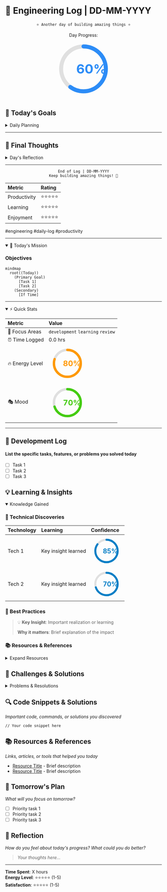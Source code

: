 # 📝 Engineering Log | DD-MM-YYYY

<div align="center">

```text
⭐️ Another day of building amazing things ⭐️
```

<p align="center">
  Day Progress:<br/>
  <svg width="200" height="200" viewBox="-25 -25 250 250" version="1.1" xmlns="http://www.w3.org/2000/svg" style="transform:rotate(-90deg)">
    <circle r="90" cx="100" cy="100" fill="transparent" stroke="#e0e0e0" stroke-width="16px"></circle>
    <circle r="90" cx="100" cy="100" stroke="#2C8CF7" stroke-width="16px" stroke-linecap="round" stroke-dashoffset="226.192" fill="transparent" stroke-dasharray="565.48"></circle>
    <text x="71" y="115" fill="#2C8CF7" font-size="52px" font-weight="bold" style="transform:rotate(90deg) translate(0, -196px)">60%</text>
  </svg>
</p>

</div>

## 🎯 Today's Goals

<details>
<summary>Daily Planning</summary>

### 📋 Priority Tasks

1. 🔴 High Priority
   - [ ] Task 1
   - [ ] Task 2
2. 🟡 Medium Priority
   - [ ] Task 1
3. 🟢 If Time Permits
   - [ ] Task 1

### 🎯 Goals & Expectations

```mermaid
graph LR
    A[Tomorrow] --> B[Goal 1]
    A --> C[Goal 2]
    B --> D[Expected Outcome]
    C --> D
```

</details>

---

## 💭 Final Thoughts

<details>
<summary>Day's Reflection</summary>

### 🌟 Achievements
> What made me proud today?

### 📈 Growth
> How did I improve?

### 🎯 Areas for Improvement
> What could be better?

### 🌱 Personal Notes
> Additional thoughts or feelings about the day

</details>

---

<div align="center">

```text
End of Log | DD-MM-YYYY
Keep building amazing things! 🚀
```

| Metric | Rating |
|:--|:--|
| Productivity | ⭐⭐⭐⭐⭐ |
| Learning | ⭐⭐⭐⭐⭐ |
| Enjoyment | ⭐⭐⭐⭐⭐ |

</div>

#engineering #daily-log #productivity

---

<details open>
<summary>🎯 Today's Mission</summary>

### Objectives

```mermaid
mindmap
  root((Today))
    (Primary Goal)
      [Task 1]
      [Task 2]
    (Secondary)
      [If Time]
```

</details>

---

<details open>
<summary>⚡ Quick Stats</summary>

| Metric | Value |
|:--|:--|
| 🎯 Focus Areas | `development` `learning` `review` |
| ⏰ Time Logged | 0.0 hrs |
| 🔥 Energy Level | <svg width="120" height="120" viewBox="-25 -25 250 250" version="1.1" xmlns="http://www.w3.org/2000/svg" style="transform:rotate(-90deg)"><circle r="90" cx="100" cy="100" fill="transparent" stroke="#e0e0e0" stroke-width="16px"></circle><circle r="90" cx="100" cy="100" stroke="#ff9900" stroke-width="16px" stroke-linecap="round" stroke-dashoffset="113.096" fill="transparent" stroke-dasharray="565.48"></circle><text x="71" y="115" fill="#ff9900" font-size="52px" font-weight="bold" style="transform:rotate(90deg) translate(0, -196px)">80%</text></svg> |
| 🎭 Mood | <svg width="120" height="120" viewBox="-25 -25 250 250" version="1.1" xmlns="http://www.w3.org/2000/svg" style="transform:rotate(-90deg)"><circle r="90" cx="100" cy="100" fill="transparent" stroke="#e0e0e0" stroke-width="16px"></circle><circle r="90" cx="100" cy="100" stroke="#44CC11" stroke-width="16px" stroke-linecap="round" stroke-dashoffset="169.644" fill="transparent" stroke-dasharray="565.48"></circle><text x="71" y="115" fill="#44CC11" font-size="52px" font-weight="bold" style="transform:rotate(90deg) translate(0, -196px)">70%</text></svg> |

</details>

---

## 📝 Development Log

#### List the specific tasks, features, or problems you solved today

- [ ] Task 1
- [ ] Task 2
- [ ] Task 3

## 💡 Learning & Insights

<details open>
<summary>Knowledge Gained</summary>

### 🔬 Technical Discoveries

| Technology | Learning | Confidence |
|:--|:--|:--|
| Tech 1 | Key insight learned | <svg width="100" height="100" viewBox="-25 -25 250 250" version="1.1" xmlns="http://www.w3.org/2000/svg" style="transform:rotate(-90deg)"><circle r="90" cx="100" cy="100" fill="transparent" stroke="#e0e0e0" stroke-width="16px"></circle><circle r="90" cx="100" cy="100" stroke="#007ec6" stroke-width="16px" stroke-linecap="round" stroke-dashoffset="84.822" fill="transparent" stroke-dasharray="565.48"></circle><text x="71" y="115" fill="#007ec6" font-size="52px" font-weight="bold" style="transform:rotate(90deg) translate(0, -196px)">85%</text></svg> |
| Tech 2 | Key insight learned | <svg width="100" height="100" viewBox="-25 -25 250 250" version="1.1" xmlns="http://www.w3.org/2000/svg" style="transform:rotate(-90deg)"><circle r="90" cx="100" cy="100" fill="transparent" stroke="#e0e0e0" stroke-width="16px"></circle><circle r="90" cx="100" cy="100" stroke="#007ec6" stroke-width="16px" stroke-linecap="round" stroke-dashoffset="169.644" fill="transparent" stroke-dasharray="565.48"></circle><text x="71" y="115" fill="#007ec6" font-size="52px" font-weight="bold" style="transform:rotate(90deg) translate(0, -196px)">70%</text></svg> |

### 🌟 Best Practices

> 💡 **Key Insight**: Important realization or learning
>
> **Why it matters**: Brief explanation of the impact

### 📚 Resources & References

<details>
<summary>Expand Resources</summary>

- [📄 Resource 1](#) - Brief description
- [📚 Resource 2](#) - Brief description
- [🔗 Resource 3](#) - Brief description

</details>

</details>

## 🚧 Challenges & Solutions

<details>
<summary>Problems & Resolutions</summary>

### 🎯 Technical Challenges

```mermaid
flowchart LR
    A[Challenge] --> B{Attempted Solutions}
    B --> C[Solution 1]
    B --> D[Solution 2]
    C --> E[Outcome]
    D --> E
```

### 💭 Lessons Learned

> 📝 **Key Takeaway**: Main lesson from today's challenges
>
> **Future Prevention**: How to avoid similar issues

</details>

## 🔍 Code Snippets & Solutions

*Important code, commands, or solutions you discovered*

```language
// Your code snippet here
```

## 📚 Resources & References

*Links, articles, or tools that helped you today*

- [Resource Title](URL) - Brief description
- [Resource Title](URL) - Brief description

## 🎯 Tomorrow's Plan

*What will you focus on tomorrow?*

- [ ] Priority task 1
- [ ] Priority task 2
- [ ] Priority task 3

## 💭 Reflection

*How do you feel about today's progress? What could you do better?*

> *Your thoughts here...*

---

**Time Spent**: X hours  
**Energy Level**: ⭐⭐⭐⭐⭐ (1-5)  
**Satisfaction**: ⭐⭐⭐⭐⭐ (1-5)
